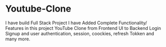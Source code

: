# Youtube-Clone
I have build Full Stack Project
I have Added Complete Functionality/ Features in this project
YouTube Clone from Frontend UI to Backend Login Signup and user authentication, session, coockies, refresh Tokken and many more.
